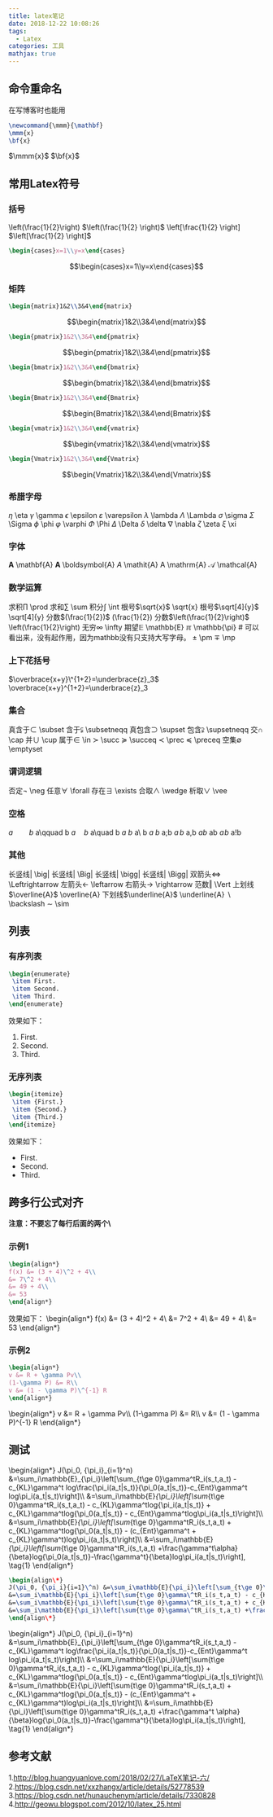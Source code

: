 ```yaml
---
title: latex笔记
date: 2018-12-22 10:08:26
tags: 
  - Latex
categories: 工具
mathjax: true
---
```


## 命令重命名
在写博客时也能用
``` Latex
\newcommand{\mmm}{\mathbf}
\mmm{x}
\bf{x}
```
$\newcommand{\mmm}{\mathbf}$
$\mmm{x}$
$\bf{x}$

## 常用Latex符号
### 括号
\left(\frac{1}{2}\right)    $\left(\frac{1}{2} \right)$
\left[\frac{1}{2} \right]    $\left[\frac{1}{2} \right]$
``` Latex
\begin{cases}x=1\\y=x\end{cases}    
```
$$\begin{cases}x=1\\y=x\end{cases}$$

### 矩阵
``` Latex
\begin{matrix}1&2\\3&4\end{matrix}
```
$$\begin{matrix}1&2\\3&4\end{matrix}$$
``` Latex
\begin{pmatrix}1&2\\3&4\end{pmatrix}
```
$$\begin{pmatrix}1&2\\3&4\end{pmatrix}$$
``` Latex
\begin{bmatrix}1&2\\3&4\end{bmatrix}
```
$$\begin{bmatrix}1&2\\3&4\end{bmatrix}$$
``` Latex
\begin{Bmatrix}1&2\\3&4\end{Bmatrix}
```
$$\begin{Bmatrix}1&2\\3&4\end{Bmatrix}$$
``` Latex
\begin{vmatrix}1&2\\3&4\end{vmatrix}
```
$$\begin{vmatrix}1&2\\3&4\end{vmatrix}$$
``` Latex
\begin{Vmatrix}1&2\\3&4\end{Vmatrix}
```
$$\begin{Vmatrix}1&2\\3&4\end{Vmatrix}$$

### 希腊字母
$\eta$ \eta
$\gamma$ \gamma
$\epsilon$ \epsilon
$\varepsilon$ \varepsilon
$\lambda$ \lambda
$\Lambda$ \Lambda
$\sigma$ \sigma
$\Sigma$ \Sigma
$\phi$ \phi
$\varphi$ \varphi
$\Phi$ \Phi
$\Delta$ \Delta
$\delta$ \delta
$\nabla$ \nabla
$\zeta$ \zeta
$\xi$ \xi

### 字体
$\mathbf{A}$ \mathbf{A}
$\boldsymbol{A}$ \boldsymbol{A}
$\mathit{A}$ \mathit{A}
$\mathrm{A}$ \mathrm{A}
$\mathcal{A}$ \mathcal{A}

### 数学运算
求积$\prod$ \prod
求和$\sum$ \sum
积分$\int$ \int
根号$\sqrt{x}$ \sqrt{x}
根号$\sqrt[4]{y}$ \sqrt[4]{y}
分数$(\frac{1}{2})$ (\frac{1}{2})
分数$\left(\frac{1}{2}\right)$ \left(\frac{1}{2}\right)
无穷$\infty$ \infty
期望$\mathbb{E}$ \mathbb{E}
$\mathbb{\pi}$ \mathbb{\pi} # 可以看出来，没有起作用，因为mathbb没有只支持大写字母。
$\pm$ \pm
$\mp$ \mp

### 上下花括号
$\overbrace{x+y}\^{1+2}=\underbrace{z}_3$ \overbrace{x+y}\^{1+2}=\underbrace{z}_3

### 集合
真含于$\subset$ \subset
含于$\subsetneqq$ \subsetneqq
真包含$\supset$ \supset
包含$\supsetneqq$ \supsetneqq
交$\cap$ \cap
并$\cup$ \cup
属于$\in$ \in
$\succ$ \succ
$\succeq$ \succeq
$\prec$ \prec
$\preceq$ \preceq
空集$\emptyset$ \emptyset

### 谓词逻辑
否定$\neg$ \neg
任意$\forall$ \forall
存在$\exists$ \exists
合取$\wedge$ \wedge
析取$\vee$ \vee

### 空格
$a\qquad b$ a\qquad b
$a\quad b$ a\quad b
$a\ b$ a\ b
$a\;b$ a\;b
$a\,b$ a\,b
$ab$ ab
$a\!b$ a\!b

### 其他
长竖线$\big|$ \big|
长竖线$\Big|$ \Big|
长竖线$\bigg|$ \bigg|
长竖线$\Bigg|$ \Bigg|
双箭头$\Leftrightarrow$ \Leftrightarrow
左箭头$\leftarrow$ \leftarrow 
右箭头$\rightarrow$ \rightarrow 
范数$\Vert$ \Vert
上划线$\overline{A}$ \overline{A}
下划线$\underline{A}$ \underline{A}
$\backslash$ \backslash
$\sim$ \sim

## 列表
### 有序列表
``` Latex
\begin{enumerate}
 \item First.
 \item Second.
 \item Third.
\end{enumerate}
```
效果如下：
1. First.
2. Second.
3. Third.

### 无序列表
``` Latex
\begin{itemize}
 \item {First.}
 \item {Second.}
 \item {Third.}
\end{itemize}
```
效果如下：
+ First.
+ Second.
+ Third.

## 跨多行公式对齐
**注意：不要忘了每行后面的两个\\**
### 示例1
``` Latex
\begin{align*}
f(x) &= (3 + 4)\^2 + 4\\
&= 7\^2 + 4\\
&= 49 + 4\\
&= 53
\end{align*}
```
效果如下：
\begin{align\*}
f(x) &= (3 + 4)\^2 + 4\\
&= 7\^2 + 4\\
&= 49 + 4\\
&= 53
\end{align\*}
### 示例2
``` Latex
\begin{align*}
v &= R + \gamma Pv\\
(1-\gamma P) &= R\\
v &= (1 - \gamma P)\^{-1} R
\end{align*}
```
\begin{align\*}
v &= R + \gamma Pv\\\\
(1-\gamma P) &= R\\\\
v &= (1 - \gamma P)\^{-1} R
\end{align\*}

## 测试
\begin{align\*}
J(\pi_0, \{\pi_i\}\_{i=1}\^n) &=\sum_i\mathbb{E}\_{\pi_i}\left[\sum_{t\ge 0}\gamma\^tR_i(s_t,a_t) -c_{KL}\gamma\^t log\frac{\pi_i(a_t|s_t)}{\pi_0(a_t|s_t)}-c_{Ent}\gamma\^t log\pi_i(a_t|s_t)\right]\\\\
&=\sum_i\mathbb{E}_{\pi_i}\left[\sum_{t\ge 0}\gamma\^tR_i(s_t,a_t) - c_{KL}\gamma\^tlog{\pi_i(a_t|s_t)} + c_{KL}\gamma\^tlog{\pi_0(a_t|s_t)} - c_{Ent}\gamma\^tlog\pi_i(a_t|s_t)\right]\\\\
&=\sum_i\mathbb{E}_{\pi_i}\left[\sum_{t\ge 0}\gamma\^tR_i(s_t,a_t) + c_{KL}\gamma\^tlog{\pi_0(a_t|s_t)} - (c_{Ent}\gamma\^t + c_{KL}\gamma\^t)log\pi_i(a_t|s_t)\right]\\\\
&=\sum_i\mathbb{E}_{\pi_i}\left[\sum_{t\ge 0}\gamma\^tR_i(s_t,a_t) +\frac{\gamma\^t\alpha}{\beta}log{\pi_0(a_t|s_t)}-\frac{\gamma\^t}{\beta}log\pi_i(a_t|s_t)\right], \tag{1}
\end{align\*}

``` latex
\begin{align\*}
J(\pi_0, {\pi_i}{i=1}\^n) &=\sum_i\mathbb{E}{\pi_i}\left[\sum_{t\ge 0}\gamma\^tR_i(s_t,a_t) -c_{KL}\gammatlog\frac{\pi_i(a_t|s_t)}{\pi_0(a_t|s_t)}-c_{Ent}\gammatlog\pi_i(a_t|s_t)\right]\\
&=\sum_i\mathbb{E}{\pi_i}\left[\sum{t\ge 0}\gamma\^tR_i(s_t,a_t) - c_{KL}\gamma\^tlog{\pi_i(a_t|s_t)} + c_{KL}\gamma\^tlog{\pi_0(a_t|s_t)} - c_{Ent}\gamma\^tlog\pi_i(a_t|s_t)\right]\\
&=\sum_i\mathbb{E}{\pi_i}\left[\sum{t\ge 0}\gamma\^tR_i(s_t,a_t) + c_{KL}\gamma\^tlog{\pi_0(a_t|s_t)} - (c_{Ent}\gamma\^t + c_{KL}\gamma\^t)log\pi_i(a_t|s_t)\right]\\
&=\sum_i\mathbb{E}{\pi_i}\left[\sum{t\ge 0}\gamma\^tR_i(s_t,a_t) +\frac{\gammat\alpha}{\beta}log{\pi_0(a_t|s_t)}-\frac{\gammat}{\beta}log\pi_i(a_t|s_t)\right], \tag{1}
\end{align\*}
```
\begin{align\*}
J(\pi_0, \{\pi_i\}\_{i=1}\^n) &=\sum_i\mathbb{E}\_{\pi_i}\left[\sum_{t\ge 0}\gamma\^tR_i(s_t,a_t) -c_{KL}\gamma\^t log\frac{\pi_i(a_t|s_t)}{\pi_0(a_t|s_t)}-c_{Ent}\gamma\^t log\pi_i(a_t|s_t)\right]\\\\
&=\sum_i\mathbb{E}{\pi_i}\left[\sum{t\ge 0}\gamma\^tR_i(s_t,a_t) - c_{KL}\gamma\^tlog{\pi_i(a_t|s_t)} + c_{KL}\gamma\^tlog{\pi_0(a_t|s_t)} - c_{Ent}\gamma\^tlog\pi_i(a_t|s_t)\right]\\\\
&=\sum_i\mathbb{E}{\pi_i}\left[\sum{t\ge 0}\gamma\^tR_i(s_t,a_t) + c_{KL}\gamma\^tlog{\pi_0(a_t|s_t)} - (c_{Ent}\gamma\^t + c_{KL}\gamma\^t)log\pi_i(a_t|s_t)\right]\\\\
&=\sum_i\mathbb{E}{\pi_i}\left[\sum{t\ge 0}\gamma\^tR_i(s_t,a_t) +\frac{\gamma\^t \alpha}{\beta}log{\pi_0(a_t|s_t)}-\frac{\gamma\^t}{\beta}log\pi_i(a_t|s_t)\right], \tag{1}
\end{align\*}

## 参考文献
1.http://blog.huangyuanlove.com/2018/02/27/LaTeX笔记-六/
2.https://blog.csdn.net/xxzhangx/article/details/52778539
3.https://blog.csdn.net/hunauchenym/article/details/7330828
4.http://geowu.blogspot.com/2012/10/latex_25.html

